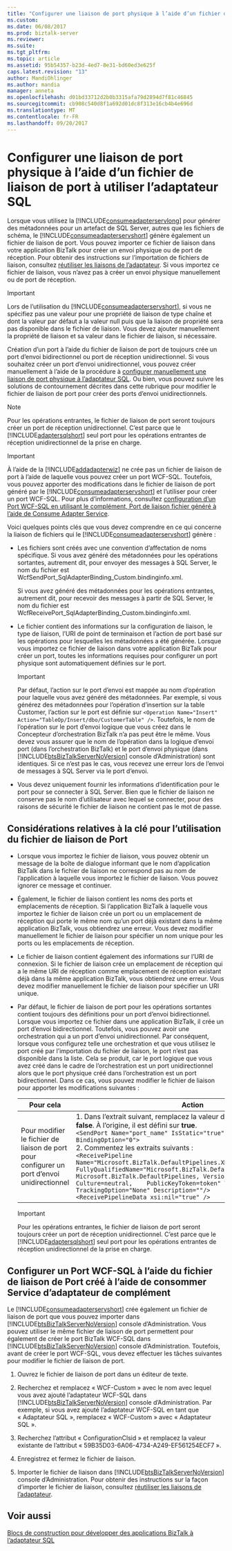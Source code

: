 ```yaml
---
title: "Configurer une liaison de port physique à l’aide d’un fichier de liaison de port à utiliser l’adaptateur SQL | Documents Microsoft"
ms.custom: 
ms.date: 06/08/2017
ms.prod: biztalk-server
ms.reviewer: 
ms.suite: 
ms.tgt_pltfrm: 
ms.topic: article
ms.assetid: 95b54357-b23d-4ed7-8e31-bd60ed3e625f
caps.latest.revision: "13"
author: MandiOhlinger
ms.author: mandia
manager: anneta
ms.openlocfilehash: d01bd33712d2b0b3315afa79d2894d7f81c46845
ms.sourcegitcommit: cb908c540d8f1a692d01dc8f313e16cb4b4e696d
ms.translationtype: MT
ms.contentlocale: fr-FR
ms.lasthandoff: 09/20/2017
---
```

# <a name="configure-a-physical-port-binding-using-a-port-binding-file-to-use-the-sql-adapter"></a>Configurer une liaison de port physique à l’aide d’un fichier de liaison de port à utiliser l’adaptateur SQL
Lorsque vous utilisez la [!INCLUDE[consumeadapterservlong](../../includes/consumeadapterservlong-md.md)] pour générer des métadonnées pour un artefact de SQL Server, autres que les fichiers de schéma, le [!INCLUDE[consumeadapterservshort](../../includes/consumeadapterservshort-md.md)] génère également un fichier de liaison de port. Vous pouvez importer ce fichier de liaison dans votre application BizTalk pour créer un envoi physique ou de port de réception. Pour obtenir des instructions sur l’importation de fichiers de liaison, consultez [réutiliser les liaisons de l’adaptateur](../../adapters-and-accelerators/adapter-sql/reuse-sql-adapter-bindings.md). Si vous importez ce fichier de liaison, vous n’avez pas à créer un envoi physique manuellement ou de port de réception.  
  
> [!IMPORTANT]
>  Lors de l’utilisation du [!INCLUDE[consumeadapterservshort](../../includes/consumeadapterservshort-md.md)], si vous ne spécifiez pas une valeur pour une propriété de liaison de type chaîne et dont la valeur par défaut a la valeur null puis que la liaison de propriété sera pas disponible dans le fichier de liaison. Vous devez ajouter manuellement la propriété de liaison et sa valeur dans le fichier de liaison, si nécessaire.  
  
 Création d’un port à l’aide du fichier de liaison de port de toujours crée un port d’envoi bidirectionnel ou port de réception unidirectionnel. Si vous souhaitez créer un port d’envoi unidirectionnel, vous pouvez créer manuellement à l’aide de la procédure à [configurer manuellement une liaison de port physique à l’adaptateur SQL](../../adapters-and-accelerators/adapter-sql/manually-configure-a-physical-port-binding-to-the-sql-adapter.md). Ou bien, vous pouvez suivre les solutions de contournement décrites dans cette rubrique pour modifier le fichier de liaison de port pour créer des ports d’envoi unidirectionnels.  
  
> [!NOTE]
>  Pour les opérations entrantes, le fichier de liaison de port seront toujours créer un port de réception unidirectionnel. C’est parce que le [!INCLUDE[adaptersqlshort](../../includes/adaptersqlshort-md.md)] seul port pour les opérations entrantes de réception unidirectionnel de la prise en charge.  
  
> [!IMPORTANT]
>  À l’aide de la [!INCLUDE[addadapterwiz](../../includes/addadapterwiz-md.md)] ne crée pas un fichier de liaison de port à l’aide de laquelle vous pouvez créer un port WCF-SQL. Toutefois, vous pouvez apporter des modifications dans le fichier de liaison de port généré par le [!INCLUDE[consumeadapterservshort](../../includes/consumeadapterservshort-md.md)] et l’utiliser pour créer un port WCF-SQL. Pour plus d’informations, consultez [configuration d’un Port WCF-SQL en utilisant le complément, Port de liaison fichier généré à l’aide de Consume Adapter Service](#BKMK_Create_WCF_SQL).  
  
 Voici quelques points clés que vous devez comprendre en ce qui concerne la liaison de fichiers qui le [!INCLUDE[consumeadapterservshort](../../includes/consumeadapterservshort-md.md)] génère :  
  
-   Les fichiers sont créés avec une convention d’affectation de noms spécifique. Si vous avez généré des métadonnées pour les opérations sortantes, autrement dit, pour envoyer des messages à SQL Server, le nom du fichier est WcfSendPort_SqlAdapterBinding_Custom.bindinginfo.xml.  
  
     Si vous avez généré des métadonnées pour les opérations entrantes, autrement dit, pour recevoir des messages à partir de SQL Server, le nom du fichier est WcfReceivePort_SqlAdapterBinding_Custom.bindinginfo.xml.  
  
-   Le fichier contient des informations sur la configuration de liaison, le type de liaison, l’URI de point de terminaison et l’action de port basé sur les opérations pour lesquelles les métadonnées a été générée. Lorsque vous importez ce fichier de liaison dans votre application BizTalk pour créer un port, toutes les informations requises pour configurer un port physique sont automatiquement définies sur le port.  
  
    > [!IMPORTANT]
    >  Par défaut, l’action sur le port d’envoi est mappée au nom d’opération pour laquelle vous avez généré des métadonnées. Par exemple, si vous générez des métadonnées pour l’opération d’insertion sur la table Customer, l’action sur le port est définie sur `<Operation Name="Insert" Action="TableOp/Insert/dbo/CustomerTable" />`. Toutefois, le nom de l’opération sur le port d’envoi logique que vous créez dans le Concepteur d’orchestration BizTalk n’a pas peut être le même. Vous devez vous assurer que le nom de l’opération dans la logique d’envoi port (dans l’orchestration BizTalk) et le port d’envoi physique (dans [!INCLUDE[btsBizTalkServerNoVersion](../../includes/btsbiztalkservernoversion-md.md)] console d’Administration) sont identiques. Si ce n’est pas le cas, vous recevez une erreur lors de l’envoi de messages à SQL Server via le port d’envoi.  
  
-   Vous devez uniquement fournir les informations d’identification pour le port pour se connecter à SQL Server. Bien que le fichier de liaison ne conserve pas le nom d’utilisateur avec lequel se connecter, pour des raisons de sécurité le fichier de liaison ne contient pas le mot de passe.  
  
## <a name="key-considerations-for-using-the-port-binding-file"></a>Considérations relatives à la clé pour l’utilisation du fichier de liaison de Port  
  
-   Lorsque vous importez le fichier de liaison, vous pouvez obtenir un message de la boîte de dialogue informant que le nom d’application BizTalk dans le fichier de liaison ne correspond pas au nom de l’application à laquelle vous importez le fichier de liaison. Vous pouvez ignorer ce message et continuer.  
  
-   Également, le fichier de liaison contient les noms des ports et emplacements de réception. Si l’application BizTalk à laquelle vous importez le fichier de liaison crée un port ou un emplacement de réception qui porte le même nom qu’un port déjà existant dans la même application BizTalk, vous obtiendrez une erreur. Vous devez modifier manuellement le fichier de liaison pour spécifier un nom unique pour les ports ou les emplacements de réception.  
  
-   Le fichier de liaison contient également des informations sur l’URI de connexion. Si le fichier de liaison crée un emplacement de réception qui a le même URI de réception comme emplacement de réception existant déjà dans la même application BizTalk, vous obtiendrez une erreur. Vous devez modifier manuellement le fichier de liaison pour spécifier un URI unique.  
  
-   Par défaut, le fichier de liaison de port pour les opérations sortantes contient toujours des définitions pour un port d’envoi bidirectionnel. Lorsque vous importez ce fichier dans une application BizTalk, il crée un port d’envoi bidirectionnel. Toutefois, vous pouvez avoir une orchestration qui a un port d’envoi unidirectionnel. Par conséquent, lorsque vous configurez telle une orchestration et que vous utilisez le port créé par l’importation du fichier de liaison, le port n’est pas disponible dans la liste. Cela se produit, car le port logique que vous avez créé dans le cadre de l’orchestration est un port unidirectionnel alors que le port physique créé dans l’orchestration est un port bidirectionnel. Dans ce cas, vous pouvez modifier le fichier de liaison pour apporter les modifications suivantes :  
  
    |Pour cela|Action|  
    |--------------|-------------|  
    |Pour modifier le fichier de liaison de port pour configurer un port d’envoi unidirectionnel|1.  Dans l’extrait suivant, remplacez la valeur de la **IsTwoWay** propriété **false**. À l’origine, il est défini sur **true**.<br />     `<SendPort Name="port_name" IsStatic="true" IsTwoWay="false" BindingOption="0">`<br />2.  Commentez les extraits suivants :<br />     `<ReceivePipeline Name="Microsoft.BizTalk.DefaultPipelines.XMLReceive"    FullyQualifiedName="Microsoft.BizTalk.DefaultPipelines.XMLReceive,    Microsoft.BizTalk.DefaultPipelines, Version=3.0.1.0, Culture=neutral,    PublicKeyToken=token" Type="1" TrackingOption="None" Description=""/>`<br />     `<ReceivePipelineData xsi:nil="true" />`|  
  
    > [!IMPORTANT]
    >  Pour les opérations entrantes, le fichier de liaison de port seront toujours créer un port de réception unidirectionnel. C’est parce que le [!INCLUDE[adaptersqlshort](../../includes/adaptersqlshort-md.md)] seul port pour les opérations entrantes de réception unidirectionnel de la prise en charge.  
  
##  <a name="BKMK_Create_WCF_SQL"></a>Configurer un Port WCF-SQL à l’aide du fichier de liaison de Port créé à l’aide de consommer Service d’adaptateur de complément  
 Le [!INCLUDE[consumeadapterservshort](../../includes/consumeadapterservshort-md.md)] crée également un fichier de liaison de port que vous pouvez importer dans [!INCLUDE[btsBizTalkServerNoVersion](../../includes/btsbiztalkservernoversion-md.md)] console d’Administration. Vous pouvez utiliser le même fichier de liaison de port permettent pour également de créer le port BizTalk WCF-SQL dans [!INCLUDE[btsBizTalkServerNoVersion](../../includes/btsbiztalkservernoversion-md.md)] console d’Administration. Toutefois, avant de créer le port WCF-SQL, vous devez effectuer les tâches suivantes pour modifier le fichier de liaison de port.  
  
1.  Ouvrez le fichier de liaison de port dans un éditeur de texte.  
  
2.  Recherchez et remplacez « WCF-Custom » avec le nom avec lequel vous avez ajouté l’adaptateur WCF-SQL dans [!INCLUDE[btsBizTalkServerNoVersion](../../includes/btsbiztalkservernoversion-md.md)] console d’Administration. Par exemple, si vous avez ajouté l’adaptateur WCF-SQL en tant que « Adaptateur SQL », remplacez « WCF-Custom » avec « Adaptateur SQL ».  
  
3.  Recherchez l’attribut « ConfigurationClsid » et remplacez la valeur existante de l’attribut « 59B35D03-6A06-4734-A249-EF561254ECF7 ».  
  
4.  Enregistrez et fermez le fichier de liaison.  
  
5.  Importer le fichier de liaison dans [!INCLUDE[btsBizTalkServerNoVersion](../../includes/btsbiztalkservernoversion-md.md)] console d’Administration. Pour obtenir des instructions sur la façon d’importer le fichier de liaison, consultez [réutiliser les liaisons de l’adaptateur](../../adapters-and-accelerators/adapter-sql/reuse-sql-adapter-bindings.md).
  
## <a name="see-also"></a>Voir aussi  
[Blocs de construction pour développer des applications BizTalk à l’adaptateur SQL](../../adapters-and-accelerators/adapter-sql/building-blocks-to-develop-biztalk-applications-with-the-sql-adapter.md)